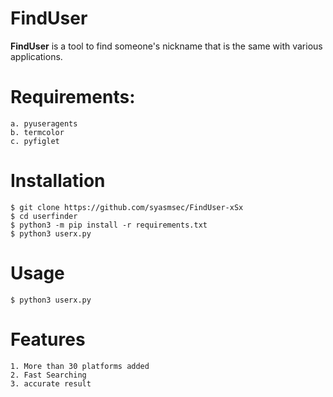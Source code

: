 # FindUser
  <b>FindUser</b> is a tool to find someone's nickname that is the same with various applications.
# Requirements: 
    a. pyuseragents 
    b. termcolor 
    c. pyfiglet 
# Installation 
    $ git clone https://github.com/syasmsec/FindUser-xSx
    $ cd userfinder 
    $ python3 -m pip install -r requirements.txt 
    $ python3 userx.py 
# Usage 
    $ python3 userx.py 
# Features 
    1. More than 30 platforms added 
    2. Fast Searching 
    3. accurate result
